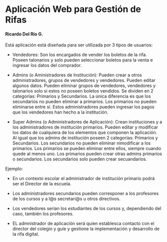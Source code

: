 # Aplicación Web para Gestión de Rifas #

#### Ricardo Del Río G. ####

Está aplicación está diseñada para ser utilizada por 3 tipos de usuarios:

* Vendedores:
Son los encargados de vender los boletos de la rifa. Poseen talonarios y solo pueden seleccionar boletos para la venta e ingresar los datos del comprador.

* Admins (o Aministradores de Institución):
Pueden crear a otros administradores, grupos de vendedores y vendedores. Pueden editar algunos datos. Pueden eliminar grupos de vendedores, vendedores y talonarios solo si estos no poseen boletos vendidos.
Se dividen en 2 categorías: Primarios y Secundarios. La única diferencia es que los secundarios no pueden eliminar a primarios. Los primarios no pueden eliminarse entre sí.
Estos administradores pueden ingresar los pagos que los vendedores han hecho a la institución.

* Super Admins (o Administradores de Aplicación):
Crean instituciones y a los administradores de institución primarios. Pueden editar y modificar los datos de cualquiera de los elementos que componen la aplicación. 
Al igual que los admins de institución poseen 2 categorías: Primarios y Secundarios. Los secundarios no pueden eliminar nimodificar a los primarios. Los primarios se pueden eliminar entre ellos, siempre cuando quede al menos uno. Los primarios pueden crear otras admins primarios o secundarios. Los secundarios solo pueden crear secuandarios.

Ejemplo:

* En un contexto escolar el administrador de institución primario podrá ser el Director de la escuela.

* Los administradores secundarios pueden corresponer a los profesores de los cursos y a l@s secretari@s u otros directivos.

* Los vendedores serían los estudiantes de los cursos y, dependiendo del caso, también los profesores.

* EL admnistrador de aplicación será quien establesca contacto con el director del colegio y guíe y gestione la implementación y desarrollo de la rifa digital.


